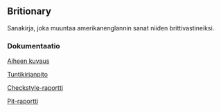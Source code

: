 ## **Britionary**
Sanakirja, joka muuntaa amerikanenglannin sanat niiden brittivastineiksi.
### **Dokumentaatio**
[Aiheen kuvaus](dokumentaatio/aiheenKuvausJaRakenne.md)

[Tuntikirjanpito](dokumentaatio/tuntikirjanpito.md)

[Checkstyle-raportti](https://htmlpreview.github.io/?https://github.com/reykjaviks/britionary/blob/master/dokumentaatio/checkstyle-raportti/checkstyle.html)

[Pit-raportti](https://htmlpreview.github.io/?https://github.com/reykjaviks/britionary/blob/master/dokumentaatio/pit-raportti/201701021725/index.html)
